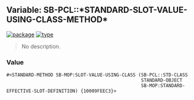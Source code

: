 ## Variable: SB-PCL::\*STANDARD-SLOT-VALUE-USING-CLASS-METHOD\*
[![package](https://img.shields.io/badge/Package-SB--PCL-5f9ea0.svg?style=social&colorA=999999)](../) [![type](https://img.shields.io/badge/Type-Variable-5f9ea0.svg?style=social&colorA=999999)](../#variable) 

> No description.

### Value
```
#<STANDARD-METHOD SB-MOP:SLOT-VALUE-USING-CLASS (SB-PCL::STD-CLASS
                                                 STANDARD-OBJECT
                                                 SB-MOP:STANDARD-EFFECTIVE-SLOT-DEFINITION) {10009FEEC3}>
```
